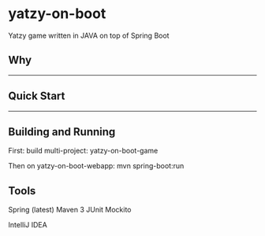 # yatzy-on-boot
Yatzy game written in JAVA on top of Spring Boot

## Why
---

## Quick Start
---

## Building and Running
First:
build multi-project: yatzy-on-boot-game

Then on yatzy-on-boot-webapp:
  mvn spring-boot:run


## Tools
Spring (latest)
Maven 3
JUnit
Mockito

IntelliJ IDEA

